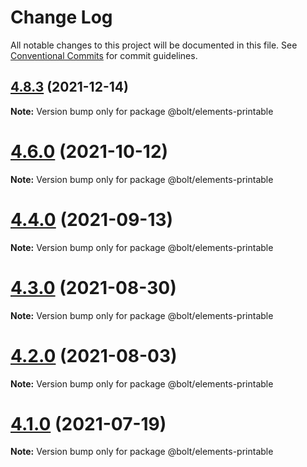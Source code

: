 # Change Log

All notable changes to this project will be documented in this file.
See [Conventional Commits](https://conventionalcommits.org) for commit guidelines.

## [4.8.3](https://github.com/boltdesignsystem/bolt/tree/master/packages/elements/bolt-printable/compare/v4.8.2...v4.8.3) (2021-12-14)

**Note:** Version bump only for package @bolt/elements-printable





# [4.6.0](https://github.com/boltdesignsystem/bolt/tree/master/packages/elements/bolt-printable/compare/v4.5.1...v4.6.0) (2021-10-12)

**Note:** Version bump only for package @bolt/elements-printable





# [4.4.0](https://github.com/boltdesignsystem/bolt/tree/master/packages/elements/bolt-printable/compare/v4.3.0...v4.4.0) (2021-09-13)

**Note:** Version bump only for package @bolt/elements-printable





# [4.3.0](https://github.com/boltdesignsystem/bolt/tree/master/packages/elements/bolt-printable/compare/v4.2.3...v4.3.0) (2021-08-30)

**Note:** Version bump only for package @bolt/elements-printable





# [4.2.0](https://github.com/boltdesignsystem/bolt/tree/master/packages/elements/bolt-printable/compare/v4.1.1...v4.2.0) (2021-08-03)

**Note:** Version bump only for package @bolt/elements-printable





# [4.1.0](https://github.com/boltdesignsystem/bolt/tree/master/packages/elements/bolt-printable/compare/v4.0.2...v4.1.0) (2021-07-19)

**Note:** Version bump only for package @bolt/elements-printable
